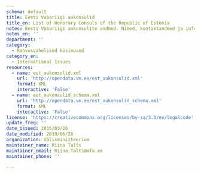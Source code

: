 ```yaml
---
schema: default
title: Eesti Vabariigi aukonsulid
title_en: List of Honorary Consuls of the Republic of Estonia
notes: Eesti Vabariigi aukonsulite andmed. Nimed, kontaktandmed ja info puhkuse kohta
notes_en: ''
department: ''
category:
  - Rahvusvahelised küsimused
category_en:
  - International Issues
resources:
  - name: est_aukonsulid.xml
    url: 'http://opendata.vm.ee/est_aukonsulid.xml'
    format: XML
    interactive: 'False'
  - name: est_aukonsulid_schema.xml
    url: 'http://opendata.vm.ee/est_aukonsulid_schema.xml'
    format: XML
    interactive: 'False'
license: 'https://creativecommons.org/licenses/by-sa/3.0/ee/legalcode'
update_freq: ''
date_issued: 2015/03/26
date_modified: 2019/06/28
organization: Välisministeerium
maintainer_name: Riina Talts
maintainer_email: Riina.Talts@mfa.ee
maintainer_phone: ''

---
```

